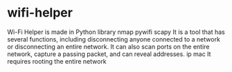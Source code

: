 # wifi-helper
Wi-Fi Helper is made in Python library nmap pywifi scapy
It is a tool that has several functions, including disconnecting anyone connected to a network or disconnecting an entire network. It can also scan ports on the entire network, capture a passing packet, and can reveal addresses. ip mac It requires rooting the entire network 
